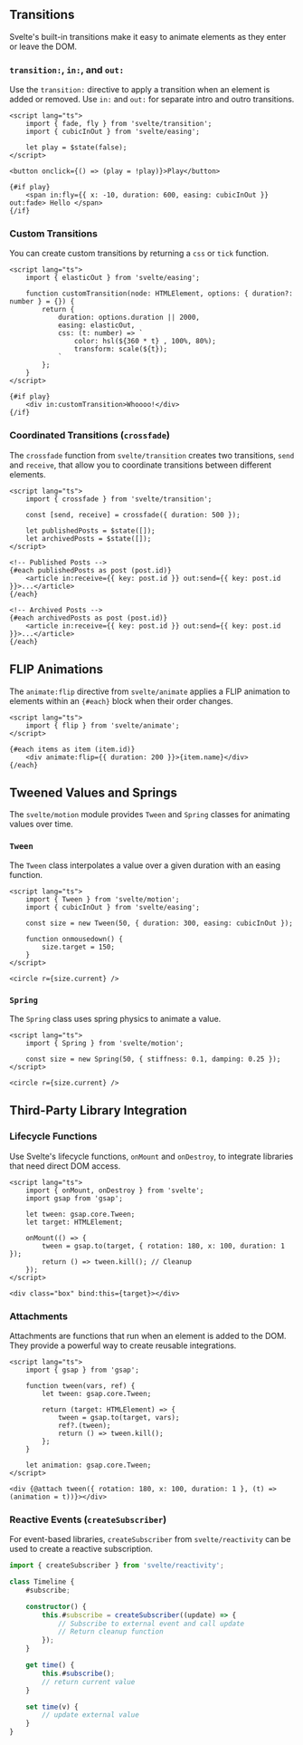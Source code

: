 ## Transitions

Svelte's built-in transitions make it easy to animate elements as they enter or leave the DOM.

### `transition:`, `in:`, and `out:`

Use the `transition:` directive to apply a transition when an element is added or removed. Use `in:` and `out:` for separate intro and outro transitions.

```svelte
<script lang="ts">
	import { fade, fly } from 'svelte/transition';
	import { cubicInOut } from 'svelte/easing';

	let play = $state(false);
</script>

<button onclick={() => (play = !play)}>Play</button>

{#if play}
	<span in:fly={{ x: -10, duration: 600, easing: cubicInOut }} out:fade> Hello </span>
{/if}
```

### Custom Transitions

You can create custom transitions by returning a `css` or `tick` function.

```svelte
<script lang="ts">
	import { elasticOut } from 'svelte/easing';

	function customTransition(node: HTMLElement, options: { duration?: number } = {}) {
		return {
			duration: options.duration || 2000,
			easing: elasticOut,
			css: (t: number) => `
				color: hsl(${360 * t} , 100%, 80%);
				transform: scale(${t});
			`
		};
	}
</script>

{#if play}
	<div in:customTransition>Whoooo!</div>
{/if}
```

### Coordinated Transitions (`crossfade`)

The `crossfade` function from `svelte/transition` creates two transitions, `send` and `receive`, that allow you to coordinate transitions between different elements.

```svelte
<script lang="ts">
	import { crossfade } from 'svelte/transition';

	const [send, receive] = crossfade({ duration: 500 });

	let publishedPosts = $state([]);
	let archivedPosts = $state([]);
</script>

<!-- Published Posts -->
{#each publishedPosts as post (post.id)}
	<article in:receive={{ key: post.id }} out:send={{ key: post.id }}>...</article>
{/each}

<!-- Archived Posts -->
{#each archivedPosts as post (post.id)}
	<article in:receive={{ key: post.id }} out:send={{ key: post.id }}>...</article>
{/each}
```

## FLIP Animations

The `animate:flip` directive from `svelte/animate` applies a FLIP animation to elements within an `{#each}` block when their order changes.

```svelte
<script lang="ts">
	import { flip } from 'svelte/animate';
</script>

{#each items as item (item.id)}
	<div animate:flip={{ duration: 200 }}>{item.name}</div>
{/each}
```

## Tweened Values and Springs

The `svelte/motion` module provides `Tween` and `Spring` classes for animating values over time.

### `Tween`

The `Tween` class interpolates a value over a given duration with an easing function.

```svelte
<script lang="ts">
	import { Tween } from 'svelte/motion';
	import { cubicInOut } from 'svelte/easing';

	const size = new Tween(50, { duration: 300, easing: cubicInOut });

	function onmousedown() {
		size.target = 150;
	}
</script>

<circle r={size.current} />
```

### `Spring`

The `Spring` class uses spring physics to animate a value.

```svelte
<script lang="ts">
	import { Spring } from 'svelte/motion';

	const size = new Spring(50, { stiffness: 0.1, damping: 0.25 });
</script>

<circle r={size.current} />
```

## Third-Party Library Integration

### Lifecycle Functions

Use Svelte's lifecycle functions, `onMount` and `onDestroy`, to integrate libraries that need direct DOM access.

```svelte
<script lang="ts">
	import { onMount, onDestroy } from 'svelte';
	import gsap from 'gsap';

	let tween: gsap.core.Tween;
	let target: HTMLElement;

	onMount(() => {
		tween = gsap.to(target, { rotation: 180, x: 100, duration: 1 });
		return () => tween.kill(); // Cleanup
	});
</script>

<div class="box" bind:this={target}></div>
```

### Attachments

Attachments are functions that run when an element is added to the DOM. They provide a powerful way to create reusable integrations.

```svelte
<script lang="ts">
	import { gsap } from 'gsap';

	function tween(vars, ref) {
		let tween: gsap.core.Tween;

		return (target: HTMLElement) => {
			tween = gsap.to(target, vars);
			ref?.(tween);
			return () => tween.kill();
		};
	}

	let animation: gsap.core.Tween;
</script>

<div {@attach tween({ rotation: 180, x: 100, duration: 1 }, (t) => (animation = t))}></div>
```

### Reactive Events (`createSubscriber`)

For event-based libraries, `createSubscriber` from `svelte/reactivity` can be used to create a reactive subscription.

```ts
import { createSubscriber } from 'svelte/reactivity';

class Timeline {
	#subscribe;

	constructor() {
		this.#subscribe = createSubscriber((update) => {
			// Subscribe to external event and call update
			// Return cleanup function
		});
	}

	get time() {
		this.#subscribe();
		// return current value
	}

	set time(v) {
		// update external value
	}
}
```
